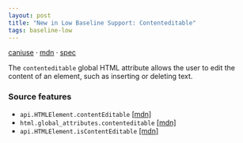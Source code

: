 ```yaml
---
layout: post
title: "New in Low Baseline Support: Contenteditable"
tags: baseline-low
---
```


[caniuse](https://caniuse.com/?search=contenteditable) · [mdn](https://developer.mozilla.org/en-US/search?q=Contenteditable) · [spec](https://html.spec.whatwg.org/multipage/interaction.html#contenteditable)

The `contenteditable` global HTML attribute allows the user to edit the content of an element, such as inserting or deleting text.

### Source features

- ``api.HTMLElement.contentEditable`` [[mdn]](https://developer.mozilla.org/en-US/search?q=api.HTMLElement.contentEditable)
- ``html.global_attributes.contenteditable`` [[mdn]](https://developer.mozilla.org/en-US/search?q=html.global_attributes.contenteditable)
- ``api.HTMLElement.isContentEditable`` [[mdn]](https://developer.mozilla.org/en-US/search?q=api.HTMLElement.isContentEditable)
